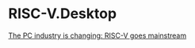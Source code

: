 # RISC-V.Desktop
[The PC industry is changing: RISC-V goes mainstream](https://youtu.be/YxtFctEsHy0)
